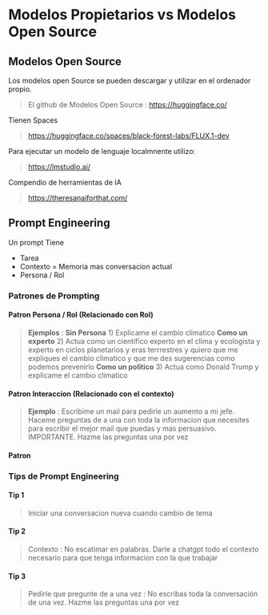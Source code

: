 # Modelos Propietarios vs Modelos Open Source

## Modelos Open Source

Los modelos open Source se pueden descargar y utilizar en el ordenador propio.  
> El github de Modelos Open Source : https://huggingface.co/  

Tienen Spaces  
> https://huggingface.co/spaces/black-forest-labs/FLUX.1-dev  

Para ejecutar un modelo de lenguaje localmnente utilizo:  
> https://lmstudio.ai/  

Compendio de herramientas de IA  
> https://theresanaiforthat.com/  

## Prompt Engineering

Un prompt Tiene
* Tarea
* Contexto = Memoria mas conversacion actual
* Persona / Rol

### Patrones de Prompting

#### Patron Persona / Rol (Relacionado con Rol)
> **Ejemplos** :
> **Sin Persona** 1) Explicame el cambio climatico 
> **Como un experto** 2) Actua como un cientifico experto en el clima y ecologista y experto en ciclos planetarios y eras terrrestres y quiero que me expliques el cambio climatico y que me des sugerencias como podemos prevenirlo
> **Como un politico** 3) Actua como Donald Trump y explicame el cambio climatico

#### Patron Interaccion (Relacionado con el contexto)
> **Ejemplo** : Escribime un mail para pedirle un aumento a mi jefe.  Haceme preguntas de a una con toda la informacion que necesites para escribir el mejor mail que puedas y mas persuasivo. IMPORTANTE. Hazme las preguntas una por vez

#### Patron


### Tips de Prompt Engineering

#### Tip 1
> Iniciar una conversacion nueva cuando cambio de tema

#### Tip 2
> Contexto : No escatimar en palabras. Darle a chatgpt todo el contexto necesario para que tenga informacion con la que trabajar

#### Tip 3
> Pedirle que pregunte de a una vez : No escribas toda la conversación de una vez. Hazme las preguntas una por vez

